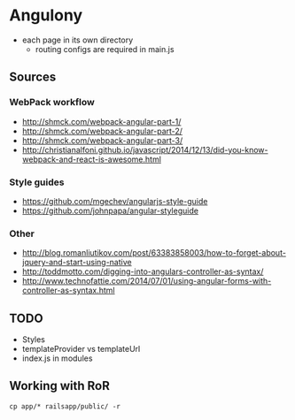 # Angulony

* each page in its own directory
  * routing configs are required in main.js

## Sources

### WebPack workflow
* http://shmck.com/webpack-angular-part-1/
* http://shmck.com/webpack-angular-part-2/
* http://shmck.com/webpack-angular-part-3/
* http://christianalfoni.github.io/javascript/2014/12/13/did-you-know-webpack-and-react-is-awesome.html

### Style guides
* https://github.com/mgechev/angularjs-style-guide
* https://github.com/johnpapa/angular-styleguide

### Other
* http://blog.romanliutikov.com/post/63383858003/how-to-forget-about-jquery-and-start-using-native
* http://toddmotto.com/digging-into-angulars-controller-as-syntax/
* http://www.technofattie.com/2014/07/01/using-angular-forms-with-controller-as-syntax.html

## TODO

* Styles
* templateProvider vs templateUrl
* index.js in modules

## Working with RoR

```
cp app/* railsapp/public/ -r
```

